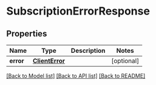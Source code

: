 # SubscriptionErrorResponse

## Properties
Name | Type | Description | Notes
------------ | ------------- | ------------- | -------------
**error** | [**ClientError**](ClientError.md) |  | [optional] 

[[Back to Model list]](../README.md#documentation-for-models) [[Back to API list]](../README.md#documentation-for-api-endpoints) [[Back to README]](../README.md)

